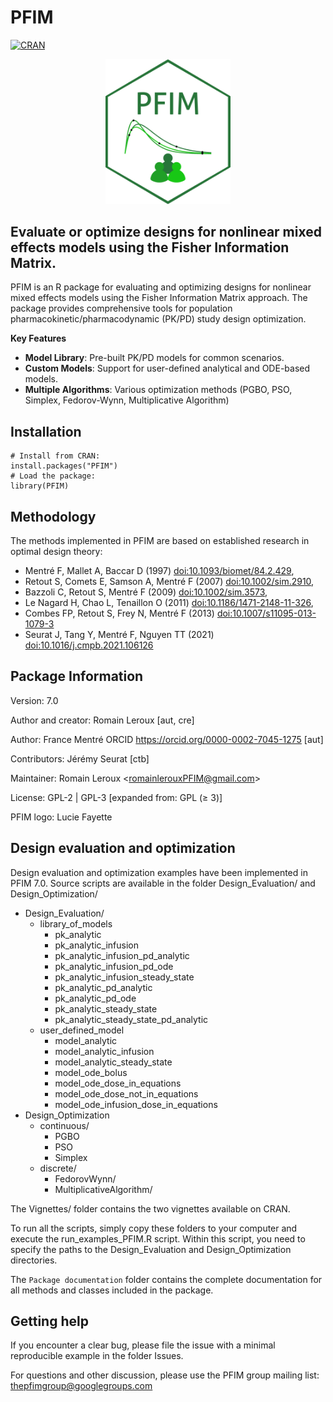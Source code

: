 
# PFIM 

[![CRAN](http://www.r-pkg.org/badges/version/PFIM)](http://cran.r-project.org/package=PFIM)

<p align="center">
  <img src="Logo_PFIM.png" alt="Structure de PFIM" width="200"/>
</p>


## Evaluate or optimize designs for nonlinear mixed effects models using the Fisher Information Matrix.

PFIM is an R package for evaluating and optimizing designs for nonlinear mixed effects models using the Fisher Information Matrix approach. The package provides comprehensive tools for population pharmacokinetic/pharmacodynamic (PK/PD) study design optimization.

**Key Features**
- **Model Library**: Pre-built PK/PD models for common scenarios.
- **Custom Models**: Support for user-defined analytical and ODE-based models.
- **Multiple Algorithms**: Various optimization methods (PGBO, PSO, Simplex, Fedorov-Wynn, Multiplicative Algorithm)

## Installation

```{r global_options, echo = FALSE, include = FALSE, eval =FALSE }
# Install from CRAN:
install.packages("PFIM")
# Load the package:
library(PFIM)
```

## Methodology

The methods implemented in PFIM are based on established research in optimal design theory:

- Mentré F, Mallet A, Baccar D (1997) <doi:10.1093/biomet/84.2.429>, 
- Retout S, Comets E, Samson A, Mentré F (2007) <doi:10.1002/sim.2910>, 
- Bazzoli C, Retout S, Mentré F (2009) <doi:10.1002/sim.3573>, 
- Le Nagard H, Chao L, Tenaillon O (2011) <doi:10.1186/1471-2148-11-326>, 
- Combes FP, Retout S, Frey N, Mentré F (2013) <doi:10.1007/s11095-013-1079-3> 
- Seurat J, Tang Y, Mentré F, Nguyen TT (2021) <doi:10.1016/j.cmpb.2021.106126>

## Package Information

Version: 7.0

Author and creator: Romain Leroux \[aut, cre\]

Author: France Mentré ORCID <https://orcid.org/0000-0002-7045-1275>
\[aut\]

Contributors: Jérémy Seurat \[ctb]

Maintainer: Romain Leroux \<romainlerouxPFIM@gmail.com\>

License: GPL-2 \| GPL-3 \[expanded from: GPL (≥ 3)\]

PFIM logo: Lucie Fayette

## Design evaluation and optimization

Design evaluation and optimization examples have been implemented in PFIM 7.0. Source scripts are available in the folder Design_Evaluation/ and Design_Optimization/

- Design_Evaluation/
  - library_of_models
    - pk_analytic
    - pk_analytic_infusion
    - pk_analytic_infusion_pd_analytic
    - pk_analytic_infusion_pd_ode
    - pk_analytic_infusion_steady_state
    - pk_analytic_pd_analytic
    - pk_analytic_pd_ode
    - pk_analytic_steady_state
    - pk_analytic_steady_state_pd_analytic
  - user_defined_model
    - model_analytic
    - model_analytic_infusion
    - model_analytic_steady_state
    - model_ode_bolus
    - model_ode_dose_in_equations
    - model_ode_dose_not_in_equations
    - model_ode_infusion_dose_in_equations
- Design_Optimization
  - continuous/
    - PGBO
    - PSO
    - Simplex
  - discrete/
    - FedorovWynn/
    - MultiplicativeAlgorithm/

The Vignettes/ folder contains the two vignettes available on CRAN.

To run all the scripts, simply copy these folders to your computer and execute the run_examples_PFIM.R script.
Within this script, you need to specify the paths to the Design_Evaluation and Design_Optimization directories.

The `Package documentation` folder contains the complete documentation for all methods and classes included in the package.


## Getting help

If you encounter a clear bug, please file the issue with a minimal
reproducible example in the folder Issues.

For questions and other discussion, please use the PFIM group mailing
list: <thepfimgroup@googlegroups.com>
